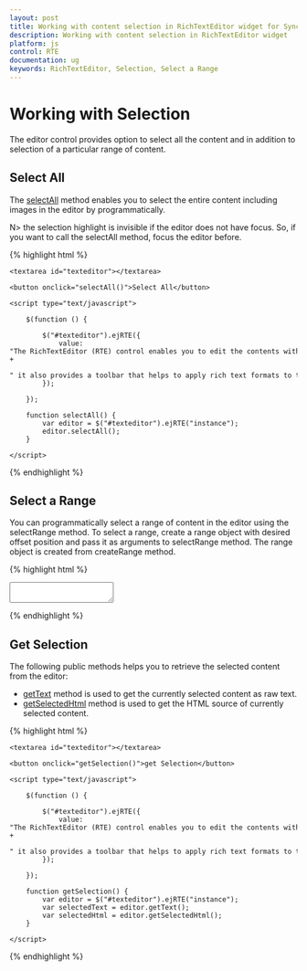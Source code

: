 ```yaml
---
layout: post
title: Working with content selection in RichTextEditor widget for Syncfusion Essential JS
description: Working with content selection in RichTextEditor widget
platform: js
control: RTE
documentation: ug
keywords: RichTextEditor, Selection, Select a Range
---
```

# Working with Selection

The editor control provides option to select all the content and in addition to selection of a particular range of content. 

## Select All 

The [selectAll](https://help.syncfusion.com/api/js/ejrte#methods:selectall) method enables you to select the entire content including images in the editor by programmatically.

N> the selection highlight is invisible if the editor does not have focus. So, if you want to call the selectAll method, focus the editor before.

{% highlight html %}

    <textarea id="texteditor"></textarea>

    <button onclick="selectAll()">Select All</button>

    <script type="text/javascript">

        $(function () {

            $("#texteditor").ejRTE({
                value: "The RichTextEditor (RTE) control enables you to edit the contents with insert table and images," +
                " it also provides a toolbar that helps to apply rich text formats to the content entered in the TextArea.",
            });

        });

        function selectAll() {
            var editor = $("#texteditor").ejRTE("instance");
            editor.selectAll();
        }

    </script>
{% endhighlight %}

## Select a Range 

You can programmatically select a range of content in the editor using the selectRange method.  To select a range, create a range object with desired offset position and pass it as arguments to selectRange method. The range object is created from createRange method. 

{% highlight html %}

<textarea id="texteditor"></textarea>

<script type="text/javascript">

        $(function () {

            $("#texteditor").ejRTE({
                value: "<ul>" + "<li>Lorem ipsum dolor sit amet, consectetuer adipiscing elit.</li>" + "<li>Aliquam tincidunt mauris eu risus.</li>" + "<li>Vestibulum auctor dapibus neque.</li>" + "</ul>"
            });

            var editor = $("#texteditor").ejRTE("instance");
            range = editor.createRange();
            var liTag = $(editor.getDocument().body).find("li");        
            if (!editor._isIE8()) {
                range.setStart(liTag[1], 0);
                range.setEnd(liTag[2], 1);
            }
            else {
                range = editor.getDocument().body.createTextRange()
                range.moveToElementText(liTag[2]);
            }
            editor.selectRange(range);
        });

</script>
{% endhighlight %}

## Get Selection

The following public methods helps you to retrieve the selected content from the editor:

* [getText](https://help.syncfusion.com/api/js/ejrte#methods:gettext) method is used to get the currently selected content as raw text.
* [getSelectedHtml](https://help.syncfusion.com/api/js/ejrte#methods:getselectedhtml) method is used to get the HTML source of currently selected content.

{% highlight html %}

    <textarea id="texteditor"></textarea>

    <button onclick="getSelection()">get Selection</button>

    <script type="text/javascript">

        $(function () {

            $("#texteditor").ejRTE({
                value: "The RichTextEditor (RTE) control enables you to edit the contents with insert table and images," +
                " it also provides a toolbar that helps to apply rich text formats to the content entered in the TextArea.",
            });

        });

        function getSelection() {
            var editor = $("#texteditor").ejRTE("instance");
            var selectedText = editor.getText();
            var selectedHtml = editor.getSelectedHtml();
        }

    </script>
{% endhighlight %}

